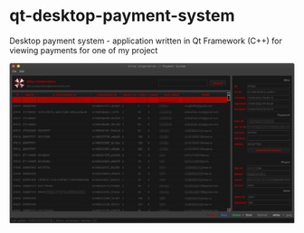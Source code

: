 # qt-desktop-payment-system
Desktop payment system - application written in Qt Framework (C++) for viewing payments for one of my project

![screenshot](screenshot.png)
